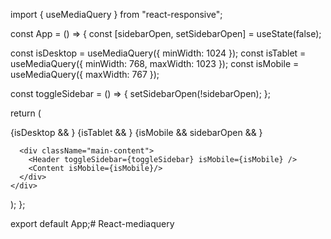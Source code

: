 import { useMediaQuery } from "react-responsive";

const App = () => {
  const [sidebarOpen, setSidebarOpen] = useState<boolean>(false);

  const isDesktop = useMediaQuery({ minWidth: 1024 });
  const isTablet = useMediaQuery({ minWidth: 768, maxWidth: 1023 });
  const isMobile = useMediaQuery({ maxWidth: 767 });

  const toggleSidebar = () => {
    setSidebarOpen(!sidebarOpen);
  };

  return (
    <div className="dashboard">
      {isDesktop && <Sidebar />}
      {isTablet && <Sidebar />}
      {isMobile && sidebarOpen && <Sidebar mobile onClose={toggleSidebar} />}

      <div className="main-content">
        <Header toggleSidebar={toggleSidebar} isMobile={isMobile} />
        <Content isMobile={isMobile}/>
      </div>
    </div>
  );
};

export default App;# React-mediaquery
